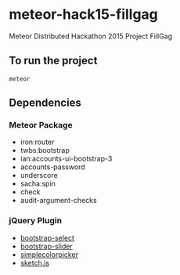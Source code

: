 # meteor-hack15-fillgag
Meteor Distributed Hackathon 2015
Project FillGag

## To run the project

`meteor`

## Dependencies
### Meteor Package
- iron:router
- twbs:bootstrap
- ian:accounts-ui-bootstrap-3
- accounts-password
- underscore
- sacha:spin
- check
- audit-argument-checks

### jQuery Plugin
- [bootstrap-select](https://silviomoreto.github.io/bootstrap-select/)
- [bootstrap-slider](https://github.com/seiyria/bootstrap-slider)
- [simplecolorpicker](https://github.com/tkrotoff/jquery-simplecolorpicker)
- [sketch.js](http://intridea.github.io/sketch.js/)
